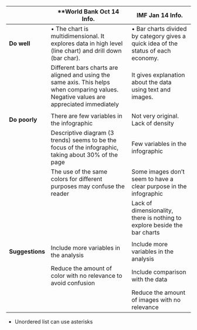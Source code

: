 
|                             | **World Bank Oct 14 Info.                   | IMF Jan 14 Info.  |
| -------------               |-------------                            |      -----|
| **Do well**                     |•	The chart is multidimensional. It explores data in high level (line chart) and drill down (bar char).   | •	Bar charts divided by category gives a quick idea of the status of each economy. |
|                             | Different bars charts are aligned and using the same axis. This helps when comparing values. Negative values are appreciated immediately                                  |   It gives explanation about the data using text and images. |
|                    |                                   |   |
| **Do poorly**                   | There are few variables in the infographic                                  |   Not very original. Lack of density |
|                  | Descriptive diagram (3 trends) seems to be the focus of the infographic, taking about 30% of the page                                  |    Few variables in the infographic |
|                    | The use of the same colors for different purposes may confuse the reader                                  |  Some images don’t seem to have a clear purpose in the infographic  |
|                  |                                   |    Lack of dimensionality, there is nothing to explore beside the bar charts |
|                  |                                   |     |
| **Suggestions**                   | Include more variables in the analysis                                  |   Include more variables in the analysis |
|                  | Reduce the amount of color with no relevance to avoid confusion                                   |    Include comparison with the data |
|                  |                                   |    Reduce the amount of images with no relevance |


* Unordered list can use asterisks


